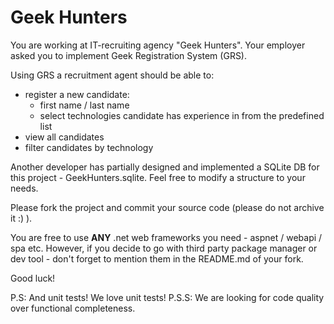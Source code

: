 # Geek Hunters

You are working at IT-recruiting agency "Geek Hunters". Your employer asked you to implement Geek Registration System
(GRS). 

Using GRS a recruitment agent should be able to:
  - register a new candidate:
     - first name / last name
     - select technologies candidate has experience in from the predefined list 
  - view all candidates
  - filter candidates by technology

Another developer has partially designed and implemented a
SQLite DB for this project - GeekHunters.sqlite. Feel free to modify a structure to
your needs.

Please fork the project and commit your source code (please do not archive it :) ).


You are free to use **ANY** .net web frameworks you need - aspnet / webapi / spa etc. However, if you decide to go with third
party package manager or dev tool - don't forget to mention them in the
README.md of your fork.

Good luck!

P.S: And unit tests! We love unit tests!
P.S.S: We are looking for code quality over functional completeness. 

